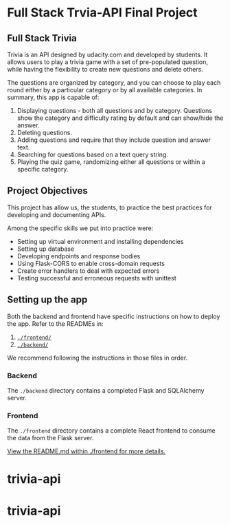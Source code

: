 # Full Stack Trvia-API Final Project

## Full Stack Trivia

Trivia is an API designed by udacity.com and developed by students. It allows users to play a trivia game with a set of pre-populated question, while having the flexibility to create new questions and delete others.

The questions are organized by category, and you can choose to play each round either by a particular category or by all available categories. In summary, this app is capable of:

1. Displaying questions - both all questions and by category. Questions show the category and difficulty rating by default and can show/hide the answer.
2. Deleting questions.
3. Adding questions and require that they include question and answer text.
4. Searching for questions based on a text query string.
5. Playing the quiz game, randomizing either all questions or within a specific category.

## Project Objectives

This project has allow us, the students, to practice the best practices for developing and documenting APIs.

Among the specific skills we put into practice were:

- Setting up virtual environment and installing dependencies
- Setting up database
- Developing endpoints and response bodies
- Using Flask-CORS to enable cross-domain requests
- Create error handlers to deal with expected errors
- Testing successful and erroneous requests with unittest


## Setting up the app

Both the backend and frontend have specific instructions on how to deploy the app. Refer to the READMEs in:

1. [`./frontend/`](./frontend/README.md)
2. [`./backend/`](./backend/README.md)

We recommend following the instructions in those files in order.

### Backend

The `./backend` directory contains a completed Flask and SQLAlchemy server.

### Frontend

The `./frontend` directory contains a complete React frontend to consume the data from the Flask server.


[View the README.md within ./frontend for more details.](./frontend/README.md)
# trivia-api
# trivia-api

